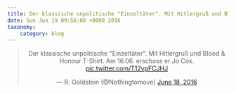 ```yaml
---
title: Der klassische unpolitische "Einzeltäter". Mit Hitlergruß und Blood &amp; Honour T-Shirt. Am 16.06. erschoss er Jo Cox. http://twitter.com/Nothingtomove/status/744279591309709312/photo/1
date: Sun Jun 19 09:56:08 +0000 2016
taxonomy:
    category: blog
---
```

<blockquote class="twitter-tweet" align="center"><p lang="de" dir="ltr">Der klassische unpolitische &quot;Einzeltäter&quot;. Mit Hitlergruß und Blood &amp; Honour T-Shirt. Am 16.06. erschoss er Jo Cox. <a href="http://twitter.com/Nothingtomove/status/744279591309709312/photo/1">pic.twitter.com/T12vpFCJHJ</a></p>&mdash; R. Goldstein (@Nothingtomove) <a href="https://twitter.com/Nothingtomove/status/744279591309709312">June 18, 2016</a></blockquote>
